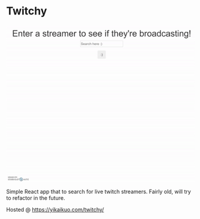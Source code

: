 # Twitchy

<p align="center">
  <img src="demo/demo.gif">
</p>
   
Simple React app that to search for live twitch streamers.
Fairly old, will try to refactor in the future.

Hosted @ https://yikaikuo.com/twitchy/  

